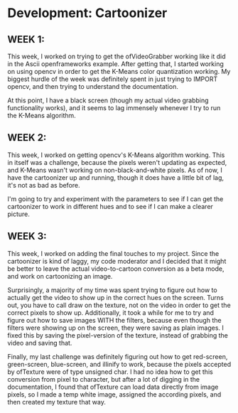 # Development: Cartoonizer

## WEEK 1: 
This week, I worked on trying to get the ofVideoGrabber working like it did in the Ascii openframeworks example. After getting 
that, I started working on using opencv in order to get the K-Means color quantization working. My biggest hurdle of the week
was definitely spent in just trying to IMPORT opencv, and then trying to understand the documentation. 

At this point, I have a black screen (though my actual video grabbing functionality works), and it seems to lag immensely whenever
I try to run the K-Means algorithm. 

## WEEK 2: 
This week, I worked on getting opencv's K-Means algorithm working. This in itself was a challenge, because the pixels weren't updating
as expected, and K-Means wasn't working on non-black-and-white pixels. As of now, I have the cartoonizer up and running, though
it does have a little bit of lag, it's not as bad as before. 

I'm going to try and experiment with the parameters to see if I can get the cartoonizer to work in different hues and to see if I 
can make a clearer picture.

## WEEK 3: 
This week, I worked on adding the final touches to my project. Since the cartoonizer is kind of laggy, my code moderator and I decided that it might be better to leave the actual video-to-cartoon conversion as a beta mode, and work on cartoonizing an image. 

Surprisingly, a majority of my time was spent trying to figure out how to actually get the video to show up in the correct hues on the screen. Turns out, you have to call draw on the texture, not on the video in order to get the correct pixels to show up. Additionally, it took a while for me to try and figure out how to save images WITH the filters, because even though the filters were showing up on the screen, they were saving as plain images. I fixed this by saving the pixel-version of the texture, instead of grabbing the video and saving that. 

Finally, my last challenge was definitely figuring out how to get red-screen, green-screen, blue-screen, and illinify to work, because the pixels accepted by ofTexture were of type unsigned char. I had no idea how to get this conversion from pixel to character, but after a lot of digging in the documentation, I found that ofTexture can load data directly from image pixels, so I made a temp white image, assigned the according pixels, and then created my texture that way. 
